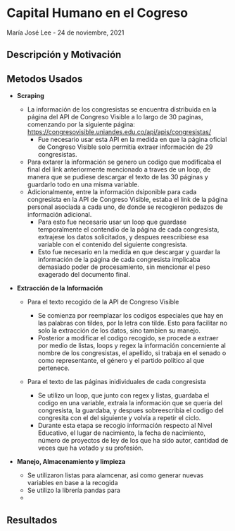 # Capital Humano en el Cogreso
María José Lee - 24 de noviembre, 2021

## Descripción y Motivación

## Metodos Usados
- **Scraping** 
  - La información de los congresistas se encuentra distribuida en la página del API de Congreso Visible a lo largo de 30 paginas, comenzando por la siguiente página: https://congresovisible.uniandes.edu.co/api/apis/congresistas/
    - Fue necesario usar esta API en la medida en que la página oficial de Congreso Visible solo permitía extraer información de 29 congresistas.
  - Para extarer la información se genero un codigo que modificaba el final del link anteriormente mencionado a traves de un loop, de manera que se pudiese descargar el texto de las 30 páginas y guardarlo todo en una misma variable.
  - Adicionalmente, entre la información dsiponible para cada congresista en la API de Congreso Visible, estaba el link de la página personal asociada a cada uno, de donde se recogieron pedazos de información adicional.
    - Para esto fue necesario usar un loop que guardase temporalmente el contendio de la página de cada congresista, extrajese los datos solicitados, y despues reescribiese esa variable con el contenido del siguiente congresista.
    - Esto fue necesario en la medida en que descargar y guardar la información de la página de cada congresista implicaba demasiado poder de procesamiento, sin mencionar el peso exagerado del documento final.

- **Extracción de la Información** <br>
  - Para el texto recogido de la API de Congreso Visible
    - Se comienza por reemplazar los codigos especiales que hay en las palabras con tildes, por la letra con tilde. Esto para facilitar no solo la extracción de los datos, sino tambien su manejo.
     - Posterior a modificar el codigo recogido, se procede a extraer por medio de listas, loops y regex la información concerniente al nombre de los congresistas, el apellido, si trabaja en el senado o como representante, el género y el partido político al que pertenece.

  - Para el texto de las páginas inidividuales de cada congresista 
    - Se utilizo un loop, que junto con regex y listas, guardaba el codigo en una variable, extraía la información que se quería del congresista, la guardaba, y despues sobreescribia el codigo del congresita con el del siguiente y volvía a repetir el ciclo.
    - Durante esta etapa se recogio información respecto al Nivel Educativo, el lugar de nacimiento, la fecha de nacimiento, número de proyectos de ley de los que ha sido autor, cantidad de veces que ha votado y su profesión.

- **Manejo, Almacenamiento y limpieza** <br>
  - Se utilizaron listas para alamcenar, asi como generar nuevas variables en base a la recogida 
  - Se utilizo  la librería pandas para 
  - 
## Resultados
